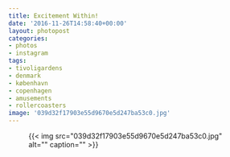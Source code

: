 ```yaml
---
title: Excitement Within!
date: '2016-11-26T14:58:40+00:00'
layout: photopost
categories:
- photos
- instagram
tags:
- tivoligardens
- denmark
- københavn
- copenhagen
- amusements
- rollercoasters
image: '039d32f17903e55d9670e5d247ba53c0.jpg'
---
```


<figure class="photo photo--square">
  {{< img src="039d32f17903e55d9670e5d247ba53c0.jpg" alt="" caption="" >}}

</figure>




